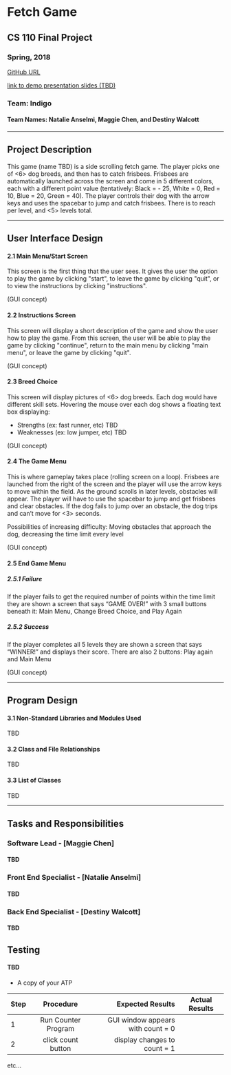 # Fetch Game
## CS 110 Final Project
### Spring, 2018

[GitHub URL](https://github.com/binghamtonuniversity-cs110/final-project-spr18-indigo.git)

[link to demo presentation slides (TBD)](#)

### Team: Indigo
#### Team Names: Natalie Anselmi, Maggie Chen, and Destiny Walcott

***

## Project Description
This game (name TBD) is a side scrolling fetch game. The player picks one of <6> dog breeds, and then has to catch frisbees. Frisbees are automatically launched across the screen and come in 5 different colors, each with a different point value (tentatively: Black = - 25, White = 0, Red = 10, Blue = 20, Green = 40). The player controls their dog with the arrow keys and uses the spacebar to jump and catch frisbees. There is <a time limit> to reach <a total number of points> per level, and <5> levels total.

***    

## User Interface Design  
#### 2.1 Main Menu/Start Screen
This screen is the first thing that the user sees. It gives the user the option to play the game by clicking "start", to leave the game by clicking "quit", or to view the instructions by clicking "instructions".

(GUI concept)

#### 2.2 Instructions Screen
This screen will display a short description of the game and show the user how to play the game. From this screen, the user will be able to play the game by clicking "continue", return to the main menu by clicking "main menu", or leave the game by clicking "quit".

(GUI concept)

#### 2.3 Breed Choice
This screen will display pictures of <6> dog breeds. Each dog would have different skill sets. Hovering the mouse over each dog shows a floating text box displaying:  
   * Strengths (ex: fast runner, etc) TBD
   * Weaknesses (ex: low jumper, etc) TBD

(GUI concept)

#### 2.4 The Game Menu
This is where gameplay takes place (rolling screen on a loop). Frisbees are launched from the right of the screen and the player will use the arrow keys to move within the field. As the ground scrolls in later levels, obstacles will appear. The player will have to use the spacebar to jump and get frisbees and clear obstacles. If the dog fails to jump over an obstacle, the dog trips and can’t move for <3> seconds. 

Possibilities of increasing difficulty: Moving obstacles that approach the dog, decreasing the time limit every level

(GUI concept)

#### 2.5 End Game Menu
##### 2.5.1 Failure
If the player fails to get the required number of points within the time limit they are shown a screen that says “GAME OVER!” with 3 small buttons beneath it:  Main Menu, Change Breed Choice, and Play Again

##### 2.5.2 Success
If the player completes all 5 levels they are shown a screen that says “WINNER!” and displays their score. There are also 2 buttons: Play again and Main Menu

(GUI concept)

***
## Program Design
#### 3.1 Non-Standard Libraries and Modules Used
TBD

#### 3.2 Class and File Relationships
TBD

#### 3.3 List of Classes
TBD

***
## Tasks and Responsibilities
### Software Lead - [Maggie Chen]
#### TBD

### Front End Specialist - [Natalie Anselmi]
#### TBD

### Back End Specialist - [Destiny Walcott]
#### TBD

## Testing
#### TBD
 

* A copy of your ATP

| Step                  | Procedure     | Expected Results  | Actual Results |
| ----------------------|:-------------:| -----------------:| -------------- |
|  1  | Run Counter Program  | GUI window appears with count = 0  |          |
|  2  | click count button  | display changes to count = 1 |                 |
etc...
